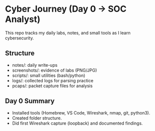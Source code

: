 # Cyber Journey (Day 0 → SOC Analyst)
This repo tracks my daily labs, notes, and small tools as I learn cybersecurity.

## Structure
- notes/: daily write-ups
- screenshots/: evidence of labs (PNG/JPG)
- scripts/: small utilities (bash/python)
- logs/: collected logs for parsing practice
- pcaps/: packet capture files for analysis

## Day 0 Summary
- Installed tools (Homebrew, VS Code, Wireshark, nmap, git, python3).
- Created folder structure.
- Did first Wireshark capture (loopback) and documented findings.

